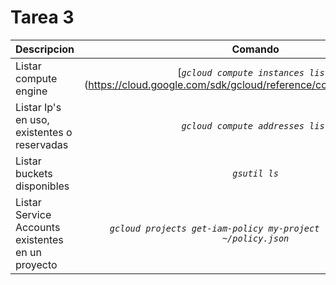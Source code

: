 # Tarea 3

Descripcion | Comando | URL's Referencia
|:---|:---:|---:|
Listar compute engine | [_```gcloud compute instances list```_] (https://cloud.google.com/sdk/gcloud/reference/compute/instances/list) | https://cloud.google.com/sdk/gcloud/reference/compute/instances/list
Listar Ip's en uso, existentes o reservadas | _```gcloud compute addresses list```_ | https://cloud.google.com/sdk/gcloud/reference/compute/addresses/list
Listar buckets disponibles | _```gsutil ls```_ | https://cloud.google.com/storage/docs/gsutil?hl=es-419
Listar Service Accounts existentes en un proyecto | _```gcloud projects get-iam-policy my-project --format json > ~/policy.json```_ | https://cloud.google.com/iam/docs/granting-changing-revoking-access?hl=es-419?